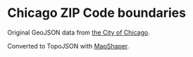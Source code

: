 # Chicago ZIP Code boundaries

Original GeoJSON data from [the City of Chicago](https://data.cityofchicago.org/Facilities-Geographic-Boundaries/Chicago-Zip-Code-and-Neighborhood-Map/mapn-ahfc).

Converted to TopoJSON with [MapShaper](http://www.mapshaper.org/).